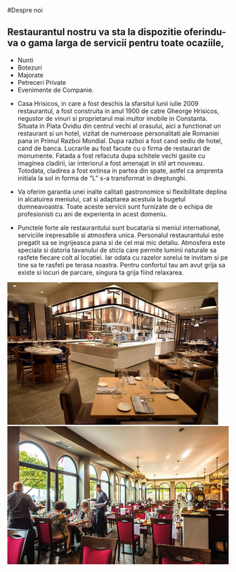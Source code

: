 #Despre noi

## Restaurantul nostru va sta la dispozitie oferindu-va o gama larga de servicii pentru toate ocaziile, 
- Nunti
- Botezuri
- Majorate
- Petreceri Private
- Evenimente de Companie.

* Casa Hrisicos, in care a fost deschis la sfarsitul lunii iulie 2009 restaurantul, a fost construita in anul 1900 de catre Gheorge Hrisicos, negustor de vinuri si proprietarul mai multor imobile in Constanta. Situata in Piata Ovidiu din centrul vechi al orasului, aici a functionat un restaurant si un hotel, vizitat de numeroase personalitati ale Romaniei pana in Primul Razboi Mondial. Dupa razboi a fost cand sediu de hotel, cand de banca.
Lucrarile au fost facute cu o firma de restaurari de monumente. Fatada a fost refacuta dupa schitele vechi gasite cu imaginea cladirii, iar interiorul a fost amenajat in stil art nouveau. Totodata, cladirea a fost extinsa in partea din spate, astfel ca amprenta initiala la sol in forma de ”L” s-a transformat in dreptunghi.

* Va oferim garantia unei inalte calitati gastronomice si flexibilitate deplina in alcatuirea meniului, cat si adaptarea acestuia la bugetul dumneavoastra. 
Toate aceste servicii sunt furnizate de o echipa de profesionisti cu ani de experienta in acest domeniu.

* Punctele forte ale restaurantului sunt bucataria si meniul international, serviciile irepresabile si atmosfera unica.
Personalul restaurantului este pregatit sa se ingrijeasca pana si de cel mai mic detaliu. Atmosfera este speciala si datoria tavanului de sticla care permite luminii naturale sa rasfete fiecare colt al locatiei. Iar odata cu razelor sorelui te invitam si pe tine sa te rasfeti pe terasa noastra. Pentru confortul tau am avut grija sa existe si locuri de parcare, singura ta grija fiind relaxarea.

![Inside1](pics/inside1.jpg)
![Inside2](pics/inside2.jpg)